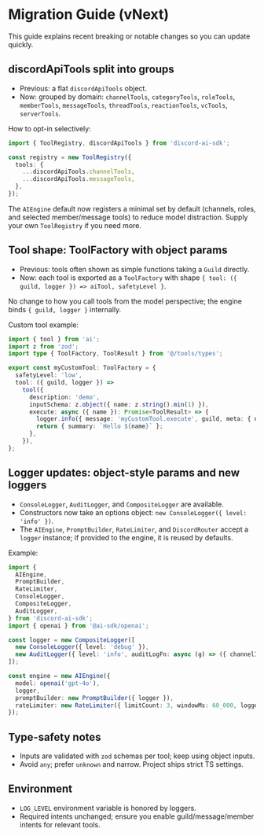 # Migration Guide (vNext)

This guide explains recent breaking or notable changes so you can update quickly.

## discordApiTools split into groups

- Previous: a flat `discordApiTools` object.
- Now: grouped by domain: `channelTools`, `categoryTools`, `roleTools`, `memberTools`, `messageTools`, `threadTools`, `reactionTools`, `vcTools`, `serverTools`.

How to opt-in selectively:

```ts
import { ToolRegistry, discordApiTools } from 'discord-ai-sdk';

const registry = new ToolRegistry({
  tools: {
    ...discordApiTools.channelTools,
    ...discordApiTools.messageTools,
  },
});
```

The `AIEngine` default now registers a minimal set by default (channels, roles, and selected member/message tools) to reduce model distraction. Supply your own `ToolRegistry` if you need more.

## Tool shape: ToolFactory with object params

- Previous: tools often shown as simple functions taking a `Guild` directly.
- Now: each tool is exported as a `ToolFactory` with shape `{ tool: ({ guild, logger }) => aiTool, safetyLevel }`.

No change to how you call tools from the model perspective; the engine binds `{ guild, logger }` internally.

Custom tool example:

```ts
import { tool } from 'ai';
import z from 'zod';
import type { ToolFactory, ToolResult } from '@/tools/types';

export const myCustomTool: ToolFactory = {
  safetyLevel: 'low',
  tool: ({ guild, logger }) =>
    tool({
      description: 'demo',
      inputSchema: z.object({ name: z.string().min(1) }),
      execute: async ({ name }): Promise<ToolResult> => {
        logger.info({ message: 'myCustomTool.execute', guild, meta: { name } });
        return { summary: `Hello ${name}` };
      },
    }),
};
```

## Logger updates: object-style params and new loggers

- `ConsoleLogger`, `AuditLogger`, and `CompositeLogger` are available.
- Constructors now take an options object: `new ConsoleLogger({ level: 'info' })`.
- The `AIEngine`, `PromptBuilder`, `RateLimiter`, and `DiscordRouter` accept a `logger` instance; if provided to the engine, it is reused by defaults.

Example:

```ts
import {
  AIEngine,
  PromptBuilder,
  RateLimiter,
  ConsoleLogger,
  CompositeLogger,
  AuditLogger,
} from 'discord-ai-sdk';
import { openai } from '@ai-sdk/openai';

const logger = new CompositeLogger([
  new ConsoleLogger({ level: 'debug' }),
  new AuditLogger({ level: 'info', auditLogFn: async (g) => ({ channelId: '...' }) }),
]);

const engine = new AIEngine({
  model: openai('gpt-4o'),
  logger,
  promptBuilder: new PromptBuilder({ logger }),
  rateLimiter: new RateLimiter({ limitCount: 3, windowMs: 60_000, logger }),
});
```

## Type-safety notes

- Inputs are validated with `zod` schemas per tool; keep using object inputs.
- Avoid `any`; prefer `unknown` and narrow. Project ships strict TS settings.

## Environment

- `LOG_LEVEL` environment variable is honored by loggers.
- Required intents unchanged; ensure you enable guild/message/member intents for relevant tools.
